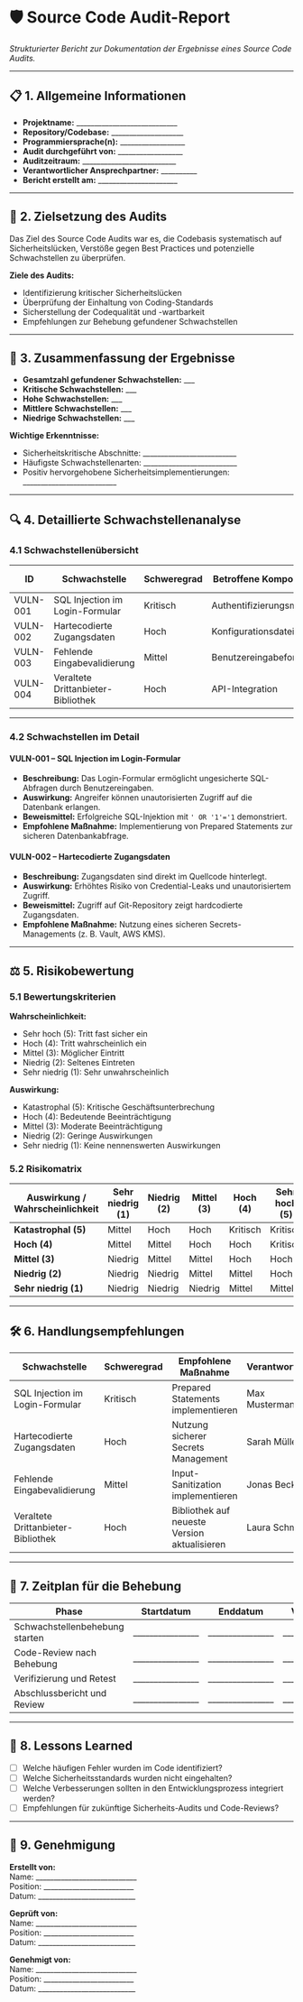 # 🛡 **Source Code Audit-Report**  

*Strukturierter Bericht zur Dokumentation der Ergebnisse eines Source Code Audits.*  

---

## 📋 **1. Allgemeine Informationen**  

- **Projektname:** ____________________________  
- **Repository/Codebase:** ____________________  
- **Programmiersprache(n):** __________________  
- **Audit durchgeführt von:** __________________  
- **Auditzeitraum:** __________________________  
- **Verantwortlicher Ansprechpartner:** __________  
- **Bericht erstellt am:** ______________________  

---

## 🎯 **2. Zielsetzung des Audits**  

Das Ziel des Source Code Audits war es, die Codebasis systematisch auf Sicherheitslücken, Verstöße gegen Best Practices und potenzielle Schwachstellen zu überprüfen.  

**Ziele des Audits:**  
- Identifizierung kritischer Sicherheitslücken  
- Überprüfung der Einhaltung von Coding-Standards  
- Sicherstellung der Codequalität und -wartbarkeit  
- Empfehlungen zur Behebung gefundener Schwachstellen  

---

## 📑 **3. Zusammenfassung der Ergebnisse**  

- **Gesamtzahl gefundener Schwachstellen:** ___  
- **Kritische Schwachstellen:** ___  
- **Hohe Schwachstellen:** ___  
- **Mittlere Schwachstellen:** ___  
- **Niedrige Schwachstellen:** ___  

**Wichtige Erkenntnisse:**  
- Sicherheitskritische Abschnitte: __________________________  
- Häufigste Schwachstellenarten: __________________________  
- Positiv hervorgehobene Sicherheitsimplementierungen: __________________________  

---

## 🔍 **4. Detaillierte Schwachstellenanalyse**  

### **4.1 Schwachstellenübersicht**  

| **ID**   | **Schwachstelle**                  | **Schweregrad** | **Betroffene Komponente** | **CVSS-Score** | **Status** |  
|----------|------------------------------------|----------------|---------------------------|---------------|------------|  
| VULN-001 | SQL Injection im Login-Formular   | Kritisch       | Authentifizierungsmodul   | 9.8           | Offen      |  
| VULN-002 | Hartecodierte Zugangsdaten        | Hoch           | Konfigurationsdateien     | 8.2           | Offen      |  
| VULN-003 | Fehlende Eingabevalidierung       | Mittel         | Benutzereingabeformular   | 6.4           | Offen      |  
| VULN-004 | Veraltete Drittanbieter-Bibliothek| Hoch           | API-Integration           | 7.5           | Offen      |  

---

### **4.2 Schwachstellen im Detail**  

#### **VULN-001 – SQL Injection im Login-Formular**  
- **Beschreibung:** Das Login-Formular ermöglicht ungesicherte SQL-Abfragen durch Benutzereingaben.  
- **Auswirkung:** Angreifer können unautorisierten Zugriff auf die Datenbank erlangen.  
- **Beweismittel:** Erfolgreiche SQL-Injektion mit `' OR '1'='1` demonstriert.  
- **Empfohlene Maßnahme:** Implementierung von Prepared Statements zur sicheren Datenbankabfrage.  

#### **VULN-002 – Hartecodierte Zugangsdaten**  
- **Beschreibung:** Zugangsdaten sind direkt im Quellcode hinterlegt.  
- **Auswirkung:** Erhöhtes Risiko von Credential-Leaks und unautorisiertem Zugriff.  
- **Beweismittel:** Zugriff auf Git-Repository zeigt hardcodierte Zugangsdaten.  
- **Empfohlene Maßnahme:** Nutzung eines sicheren Secrets-Managements (z. B. Vault, AWS KMS).  

---

## ⚖ **5. Risikobewertung**  

### **5.1 Bewertungskriterien**  

**Wahrscheinlichkeit:**  
- Sehr hoch (5): Tritt fast sicher ein  
- Hoch (4): Tritt wahrscheinlich ein  
- Mittel (3): Möglicher Eintritt  
- Niedrig (2): Seltenes Eintreten  
- Sehr niedrig (1): Sehr unwahrscheinlich  

**Auswirkung:**  
- Katastrophal (5): Kritische Geschäftsunterbrechung  
- Hoch (4): Bedeutende Beeinträchtigung  
- Mittel (3): Moderate Beeinträchtigung  
- Niedrig (2): Geringe Auswirkungen  
- Sehr niedrig (1): Keine nennenswerten Auswirkungen  

### **5.2 Risikomatrix**  

| **Auswirkung** / **Wahrscheinlichkeit** | **Sehr niedrig (1)** | **Niedrig (2)** | **Mittel (3)** | **Hoch (4)** | **Sehr hoch (5)** |  
|-----------------------------------------|----------------------|----------------|---------------|-------------|-------------------|  
| **Katastrophal (5)**                    | Mittel               | Hoch           | Hoch          | Kritisch    | Kritisch          |  
| **Hoch (4)**                            | Mittel               | Mittel         | Hoch          | Hoch        | Kritisch          |  
| **Mittel (3)**                          | Niedrig              | Mittel         | Mittel        | Hoch        | Hoch              |  
| **Niedrig (2)**                         | Niedrig              | Niedrig        | Mittel        | Mittel      | Hoch              |  
| **Sehr niedrig (1)**                    | Niedrig              | Niedrig        | Niedrig       | Mittel      | Mittel            |  

---

## 🛠 **6. Handlungsempfehlungen**  

| **Schwachstelle**                  | **Schweregrad** | **Empfohlene Maßnahme**               | **Verantwortlich**   | **Frist**     |  
|------------------------------------|----------------|---------------------------------------|----------------------|--------------|  
| SQL Injection im Login-Formular    | Kritisch       | Prepared Statements implementieren    | Max Mustermann       | 10.04.2024   |  
| Hartecodierte Zugangsdaten         | Hoch           | Nutzung sicherer Secrets Management   | Sarah Müller         | 12.04.2024   |  
| Fehlende Eingabevalidierung        | Mittel         | Input-Sanitization implementieren     | Jonas Becker         | 15.04.2024   |  
| Veraltete Drittanbieter-Bibliothek | Hoch           | Bibliothek auf neueste Version aktualisieren | Laura Schmidt | 20.04.2024   |  

---

## 📅 **7. Zeitplan für die Behebung**  

| **Phase**                         | **Startdatum**   | **Enddatum**     | **Verantwortlich**   |  
|-----------------------------------|------------------|------------------|----------------------|  
| Schwachstellenbehebung starten    | ________________ | ________________ | ____________________ |  
| Code-Review nach Behebung         | ________________ | ________________ | ____________________ |  
| Verifizierung und Retest          | ________________ | ________________ | ____________________ |  
| Abschlussbericht und Review       | ________________ | ________________ | ____________________ |  

---

## 🚨 **8. Lessons Learned**  

- [ ] Welche häufigen Fehler wurden im Code identifiziert?  
- [ ] Welche Sicherheitsstandards wurden nicht eingehalten?  
- [ ] Welche Verbesserungen sollten in den Entwicklungsprozess integriert werden?  
- [ ] Empfehlungen für zukünftige Sicherheits-Audits und Code-Reviews?  

---

## 📝 **9. Genehmigung**  

**Erstellt von:**  
Name: ____________________________  
Position: _________________________  
Datum: ___________________________  

**Geprüft von:**  
Name: ____________________________  
Position: _________________________  
Datum: ___________________________  

**Genehmigt von:**  
Name: ____________________________  
Position: _________________________  
Datum: ___________________________  